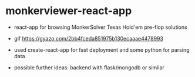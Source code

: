 # monkerviewer-react-app

- react-app for browsing MonkerSolver Texas Hold'em pre-flop solutions
- gif https://gyazo.com/2bb4fceda851975b130ecaaae4478993

- used create-react-app for fast deployment and some python for parsing data
- possible further ideas: backend with flask/mongodb or similar
